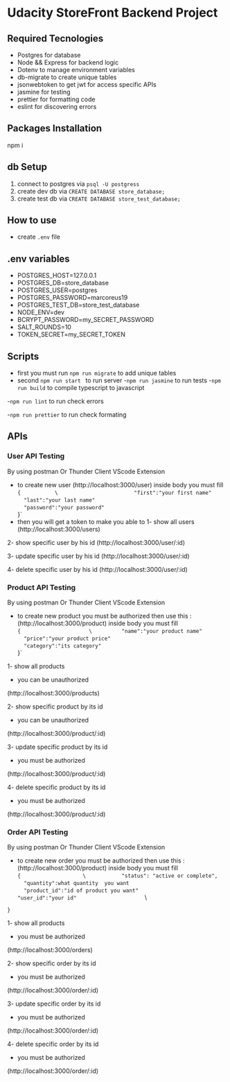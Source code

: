# Udacity StoreFront Backend Project

## Required Tecnologies
- Postgres for database
- Node && Express for backend logic
- Dotenv to manage environment variables
- db-migrate to create unique tables
- jsonwebtoken to get jwt for access specific APIs
- jasmine for testing
- prettier for formatting code
- eslint for discovering errors


## Packages Installation

npm i


## db Setup

1. connect to postgres via `psql -U postgress`
2. create dev db via `CREATE DATABASE store_database;`
2. create test  db  via `CREATE DATABASE store_test_database;`


## How to use
- create `.env` file

##  .env variables
- POSTGRES_HOST=127.0.0.1
- POSTGRES_DB=store_database
- POSTGRES_USER=postgres
- POSTGRES_PASSWORD=marcoreus19
- POSTGRES_TEST_DB=store_test_database
- NODE_ENV=dev
- BCRYPT_PASSWORD=my_SECRET_PASSWORD
- SALT_ROUNDS=10
- TOKEN_SECRET=my_SECRET_TOKEN


## Scripts
- first you must run 
`npm run migrate` to add unique tables
- second `npm run start ` to run server
-`npm run jasmine` to run tests
-`npm run build` to compile typescript to javascript

-`npm run lint` to run check errors

-`npm run prettier` to run check formating


## APIs
### User API Testing
 By using postman Or Thunder Client VScode Extension 
- to create new user 
(http://localhost:3000/user)
inside body you must fill \
`{           \                       `  `  "first":"your first name"        `\
 `   "last":"your last name"        `\
 `   "password":"your password"     `\
}`
- then you will get a token to make you able to 
1- show all users 
(http://localhost:3000/users)

2-  show specific user by his id 
(http://localhost:3000/user/:id)


3-  update specific user by his id 
(http://localhost:3000/user/:id)

4-  delete specific user by his id 
(http://localhost:3000/user/:id)



### Product API Testing
 By using postman Or Thunder Client VScode Extension 
- to create new product you must be authorized 
then use this :
(http://localhost:3000/product)
inside body you must fill \
`{                      \        `
  `  "name":"your product name"  `\
 `   "price":"your product price" `\
 `   "category":"its category"     `\
}`

1- show all products 
- you can be unauthorized

(http://localhost:3000/products)

2-  show specific product by its id 
- you can be unauthorized

(http://localhost:3000/product/:id)

3-  update specific product by its id 
- you must be authorized

(http://localhost:3000/product/:id)

4-  delete specific product by its id
- you must be authorized

(http://localhost:3000/product/:id)



### Order API Testing
 By using postman Or Thunder Client VScode Extension 
- to create new order you must be authorized 
then use this :
(http://localhost:3000/product)
inside body you must fill \
`{                    \          `
  `  "status": "active or complete",         `\
 `   "quantity":what quantity  you want       `\
 `   "product_id":"id of product you want"     `\
 ` "user_id":"your id"                       `\

`}`

1- show all products 
- you must be authorized

(http://localhost:3000/orders)

2-  show specific order by its id 
- you must be authorized

(http://localhost:3000/order/:id)

3-  update specific order by its id 
- you must be authorized

(http://localhost:3000/order/:id)

4-  delete specific order by its id
- you must be authorized

(http://localhost:3000/order/:id)

